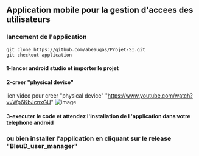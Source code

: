 ## Application mobile pour la gestion d'accees des utilisateurs
### lancement de l'application 
`git clone https://github.com/abeaugas/Projet-SI.git`<br>
`git checkout application`

#### 1-lancer android studio et importer le projet 
#### 2-creer "physical device" 
lien video pour creer "physical device"
"https://www.youtube.com/watch?v=Wp6KbJcnxGU" 
![image](https://github.com/abeaugas/Projet-SI/assets/99547111/4c8c6972-4f69-4772-ba44-a4f565ebd165)

#### 3-executer le code et attendez l'installation de l 'application dans votre telephone android 

### ou bien installer l'application en cliquant sur le release "BleuD_user_manager"
